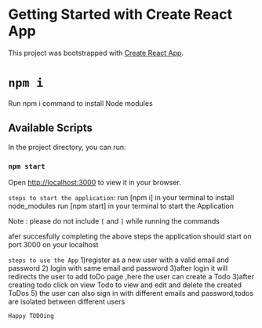 # Getting Started with Create React App

This project was bootstrapped with [Create React App](https://github.com/facebook/create-react-app).

# `npm i`
Run npm i command  to install Node modules

## Available Scripts

In the project directory, you can run:

### `npm start`

Open [http://localhost:3000](http://localhost:3000) to view it in your browser.

`steps to start the application`:
run [npm i] in your terminal to install node_modules
run [npm start]  in your terminal to start the Application


Note : please do not include `[` and `]` while running the commands

afer succesfully completing the above steps the application should start on port  3000 on your localhost


`steps to use the App`
1)register as a  new user with a  valid email and password 
2) login with same email and password
3)after login it will redirects the user to add toDo page ,here the user can create a Todo 
3)after creating todo click on view Todo to view  and edit and delete  the created ToDos
5) the user can also sign in with different emails and password,todos are isolated between different users

`Happy TODOing`

